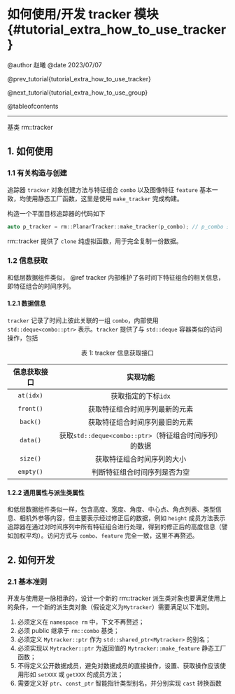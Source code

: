 如何使用/开发 tracker 模块 {#tutorial_extra_how_to_use_tracker}
============

@author 赵曦
@date 2023/07/07

@prev_tutorial{tutorial_extra_how_to_use_tracker}

@next_tutorial{tutorial_extra_how_to_use_group}

@tableofcontents

------

基类 rm::tracker

## 1. 如何使用

### 1.1 有关构造与创建

追踪器 `tracker` 对象创建方法与特征组合 `combo` 以及图像特征 `feature` 基本一致，均使用静态工厂函数，这里是使用 `make_tracker` 完成构建。

构造一个平面目标追踪器的代码如下

```cpp
auto p_tracker = rm::PlanarTracker::make_tracker(p_combo); // p_combo 是已经存在的追踪器，并且不能为 nullptr
```

rm::tracker 提供了 `clone` 纯虚拟函数，用于完全复制一份数据。

### 1.2 信息获取

和低层数据组件类似， @ref tracker 内部维护了各时间下特征组合的相关信息，即特征组合的时间序列。

#### 1.2.1 数据信息

`tracker` 记录了时间上彼此关联的一组 `combo`，内部使用 `std::deque<combo::ptr>` 表示。`tracker` 提供了与 `std::deque` 容器类似的访问操作，包括

<div class="full_width_table">

<center>

表 1: tracker 信息获取接口

</center>

| 信息获取接口 |                        实现功能                        |
| :----------: | :----------------------------------------------------: |
|  `at(idx)`   |                  获取指定的下标`idx`                   |
|  `front()`   |             获取特征组合时间序列最新的元素             |
|   `back()`   |             获取特征组合时间序列最旧的元素             |
|   `data()`   | 获取`std::deque<combo::ptr>`（特征组合时间序列）的数据 |
|   `size()`   |               获取特征组合时间序列的大小               |
|  `empty()`   |              判断特征组合时间序列是否为空              |

</div>

#### 1.2.2 通用属性与派生类属性

和低层数据组件类似一样，包含高度、宽度、角度、中心点、角点列表、类型信息、相机外参等内容，但主要表示经过修正后的数据，例如 `height` 成员方法表示追踪器在通过对时间序列中所有特征组合进行处理，得到的修正后的高度信息（譬如加权平均）。访问方式与 `combo`、`feature` 完全一致，这里不再赘述。

## 2. 如何开发

### 2.1 基本准则

开发与使用是一脉相承的，设计一个新的 rm::tracker 派生类对象也要满足使用上的条件，一个新的派生类对象（假设定义为`Mytracker`）需要满足以下准则。

1. 必须定义在 `namespace rm` 中，下文不再赘述；
2. 必须 public 继承于 `rm::combo` 基类；
3. 必须定义 `Mytracker::ptr` 作为 `std::shared_ptr<Mytracker>` 的别名；
4. 必须实现以 `Mytracker::ptr` 为返回值的 `Mytracker::make_feature` 静态工厂函数；
5. 不得定义公开数据成员，避免对数据成员的直接操作，设置、获取操作应该使用形如 `setXXX` 或 `getXXX` 的成员方法；
6. 需要定义好 `ptr`、`const_ptr` 智能指针类型别名，并分别实现 `cast` 转换函数


